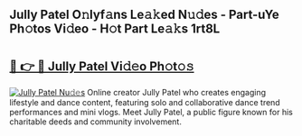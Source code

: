 ## Jully Patel O𝚗lyf𝚊ns Le𝚊𝚔ed N𝚞𝚍es - Part-uYe Ph𝚘tos Vi𝚍eo - H𝚘t Part Le𝚊𝚔s 1rt8L

# <h2><a href="http://hffbv5.feru.top/?c=Jully+Patel">🔗 👉 🔴 Jully Patel Vi𝚍𝚎o Ph𝚘t𝚘𝚜</a></h2>

[![Jully Patel Nu𝚍𝚎s](https://i.imgur.com/0TWrTi3.gif)](http://hffbv5.feru.top/?c=Jully+Patel)
Online creator Jully Patel who creates engaging lifestyle and dance content, featuring solo and collaborative dance trend performances and mini vlogs. Meet Jully Patel, a public figure known for his charitable deeds and community involvement. 
